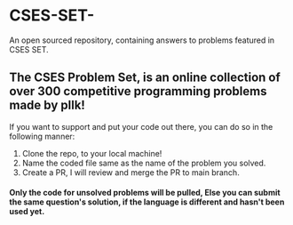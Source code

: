 # CSES-SET-
An open sourced repository, containing answers to problems featured in CSES SET.

## The CSES Problem Set, is an online collection of over 300 competitive programming problems made by pllk!

If you want to support and put your code out there, you can do so in the following manner:

1. Clone the repo, to your local machine!
2. Name the coded file same as the name of the problem you solved.
3. Create a PR, I will review and merge the PR to main branch.


#### Only the code for unsolved problems will be pulled, Else you can submit the same question's solution, if the language is different and hasn't been used yet.
